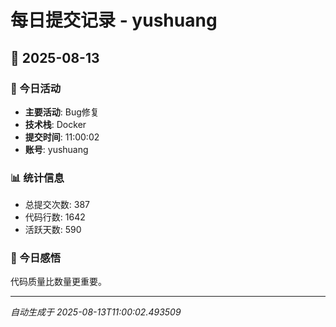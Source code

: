 # 每日提交记录 - yushuang

## 📅 2025-08-13

### 🎯 今日活动
- **主要活动**: Bug修复
- **技术栈**: Docker
- **提交时间**: 11:00:02
- **账号**: yushuang

### 📊 统计信息
- 总提交次数: 387
- 代码行数: 1642
- 活跃天数: 590

### 💭 今日感悟
代码质量比数量更重要。

---
*自动生成于 2025-08-13T11:00:02.493509*
